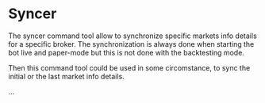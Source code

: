 # Syncer #

The syncer command tool allow to synchronize specific markets info details for a specific broker.
The synchronization is always done when starting the bot live and paper-mode but this is not done with the backtesting mode.

Then this command tool could be used in some circomstance, to sync the initial or the last market info details.

...
